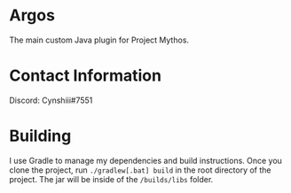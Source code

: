 # Argos
The main custom Java plugin for Project Mythos.

# Contact Information
Discord: Cynshiii#7551

# Building
I use Gradle to manage my dependencies and build instructions. Once you clone the project, run `./gradlew[.bat] build` in the root directory of the project. The jar will be inside of the `/builds/libs` folder.

